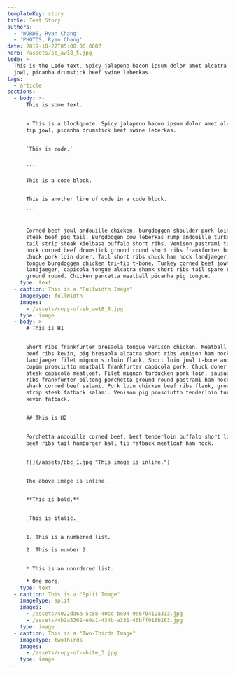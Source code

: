 ```yaml
---
templateKey: story
title: Test Story
authors:
  - 'WORDS, Ryan Chang'
  - 'PHOTOS, Ryan Chang'
date: 2019-10-27T05:00:00.000Z
hero: /assets/sb_aw18_5.jpg
lede: >-
  This is the Lede text. Spicy jalapeno bacon ipsum dolor amet alcatra ball tip
  jowl, picanha drumstick beef swine leberkas.
tags:
  - article
sections:
  - body: >-
      This is some text.


      > This is a blockquote. Spicy jalapeno bacon ipsum dolor amet alcatra ball
      tip jowl, picanha drumstick beef swine leberkas.


      `This is code.`


      ```

      This is a code block.


      This is another line of code in a code block.

      ```


      Corned beef jowl andouille chicken, burgdoggen shoulder pork loin strip
      steak beef pig tail. Burgdoggen cow leberkas rump andouille turkey t-bone
      tail strip steak kielbasa buffalo short ribs. Venison pastrami turkey, ham
      hock corned beef drumstick ground round short ribs frankfurter boudin
      chuck pork loin doner. Tail short ribs chuck ham hock landjaeger, alcatra
      tongue burgdoggen chicken tri-tip t-bone. Turkey corned beef jowl
      landjaeger, capicola tongue alcatra shank short ribs tail spare ribs
      ground round. Chicken pancetta meatball picanha pig tongue.
    type: text
  - caption: This is a "Fullwidth Image"
    imageType: fullWidth
    images:
      - /assets/copy-of-sb_aw18_8.jpg
    type: image
  - body: >-
      # This is H1


      Short ribs frankfurter bresaola tongue venison chicken. Meatball shank
      beef ribs kevin, pig bresaola alcatra short ribs venison ham hock
      landjaeger filet mignon sirloin flank. Short loin jowl t-bone andouille
      cupim prosciutto meatball frankfurter capicola pork. Chuck doner strip
      steak capicola meatloaf. Filet mignon turducken pork loin, sausage spare
      ribs frankfurter biltong porchetta ground round pastrami ham hock pig
      shank corned beef salami. Pork loin chicken beef ribs flank, ground round
      strip steak fatback salami. Venison pig prosciutto tenderloin turducken,
      kevin fatback.


      ## This is H2


      Porchetta andouille corned beef, beef tenderloin buffalo short loin kevin
      beef ribs tail hamburger ball tip fatback meatloaf ham hock.


      ![](/assets/bbc_1.jpg "This image is inline.")


      The above image is inline.


      **This is bold.**


      _This is italic._


      1. This is a numbered list.

      2. This is number 2.


      * This is an unordered list.

      * One more.
    type: text
  - caption: This is a "Split Image"
    imageType: split
    images:
      - /assets/4022da6a-5c08-40cc-be04-9e670412a313.jpg
      - /assets/4b2a5362-e9a1-434b-a331-46bff018b263.jpg
    type: image
  - caption: This is a "Two-Thirds Image"
    imageType: twoThirds
    images:
      - /assets/copy-of-white_3.jpg
    type: image
---
```


